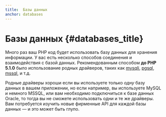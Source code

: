 ```yaml
---
title:  Базы данных
anchor: databases
---
```


# Базы данных {#databases_title}

Много раз ваш PHP код будет использовать базу данных для хранения информации. У вас есть несколько способов соединения и
взаимодействия с базой данных. Рекомендованным способом **до PHP 5.1.0** было использование родных драйверов, таких как
[mysqli], [pgsql],
[mssql], и т.д.

Родные драйверы хороши если вы используете только _одну_ базу данных в вашем приложении, но если например, вы используете
MySQL и немного MSSQL, или вам необходимо подключиться к базе данных Oracle, то тогда вы не сможете использовать одни и
те же драйверы. Вам потребуется изучить новые фирменные API для каждой базы данных &mdash; и это может быть глупо.

[mysqli]: https://secure.php.net/mysqli
[pgsql]: https://secure.php.net/pgsql
[mssql]: https://secure.php.net/mssql
